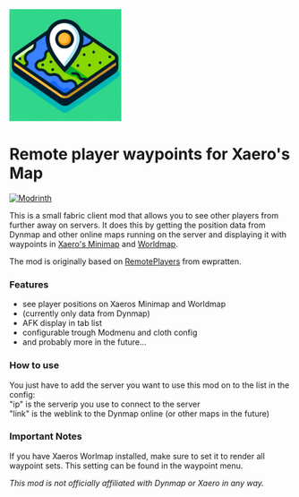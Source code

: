 <img src="src/main/resources/assets/remote_player_waypoints_for_xaero/icon.png" alt="icon" style="float: none; margin-right: 10px;" width="200" height="auto" />

# Remote player waypoints for Xaero's Map

<a href="https://modrinth.com/mod/remote-player-waypoints-for-xaeros-map"><img src="https://img.shields.io/modrinth/dt/remote-player-waypoints-for-xaeros-map?logo=modrinth&label=&suffix=%20&style=flat&color=242629&labelColor=5ca424&logoColor=1c1c1c" alt="Modrinth"></a>

This is a small fabric client mod that allows you to see other players from further away on servers.
It does this by getting the position data from Dynmap and other online maps running on the server and displaying it with waypoints in [Xaero's Minimap](https://modrinth.com/mod/xaeros-minimap) and [Worldmap](https://modrinth.com/mod/xaeros-world-map).

The mod is originally based on [RemotePlayers](https://github.com/ewpratten/remoteplayers) from ewpratten.

### Features
- see player positions on Xaeros Minimap and Worldmap
- (currently only data from Dynmap)
- AFK display in tab list
- configurable trough Modmenu and cloth config
- and probably more in the future...

### How to use
You just have to add the server you want to use this mod on to the list in the config:<br>
"ip" is the serverip you use to connect to the server<br>
"link" is the weblink to the Dynmap online (or other maps in the future)

### Important Notes
If you have Xaeros Worlmap installed, make sure to set it to render all waypoint sets. This setting can be found in the waypoint menu.

_This mod is not officially affiliated with Dynmap or Xaero in any way._
